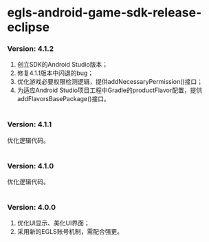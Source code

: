 # egls-android-game-sdk-release-eclipse
### Version: 4.1.2
1. 创立SDK的Android Studio版本；
2. 修复4.1.1版本中闪退的bug；
3. 优化游戏必要权限检测逻辑，提供addNecessaryPermission()接口；
4. 为适应Android Studio项目工程中Gradle的productFlavor配置，提供addFlavorsBasePackage()接口。<br /><br />
### Version: 4.1.1
优化逻辑代码。<br /><br />
### Version: 4.1.0
优化逻辑代码。<br /><br />
### Version: 4.0.0
1. 优化UI显示、美化UI界面；
2. 采用新的EGLS账号机制，需配合强更。
